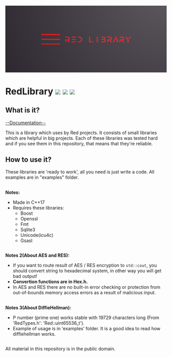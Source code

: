 ![plot](./RedLibrary_logo.png)

# RedLibrary [![](https://img.shields.io/apm/l/vim-mode)](https://github.com/Red-company/RES_Implementation/blob/main/LICENSE.md) [![](https://img.shields.io/github/repo-size/Red-company/RedLibrary)](https://github.com/Red-company/RedLibrary) ![](https://img.shields.io/github/stars/Red-company/RedLibrary?style=social)

## What is it?

[--Documentation--](https://red-company.github.io/RedLibrary/)

This is a library which uses by Red projects. It consists of small libraries which are helpful in big projects. Each of these libraries was tested hard and if you see them in this repository, that means that they're reliable.

## How to use it?

These libraries are 'ready to work', all you need is just write a code. All examples are in "examples" folder.

##
**Notes:**
  * Made in C++17
  * Requires these libraries:
    * Boost
    * Openssl
    * Fmt
    * Sqlite3
    * Unicode(icu4c)
    * Gsasl
  
##
**Notes 2(About AES and RES):**
 * If you want to route result of AES / RES encryption to `std::cout`, you should convert string to hexadecimal system, in other way you will get bad output!
  * **Convertion functions are in Hex.h.**
 * In AES and RES there are no built-in error checking or protection from out-of-bounds memory access errors as a result of malicious input.

##
**Notes 3(About DiffieHellman):**
 * P number (prime one) works stable with 19729 characters long (From 'RedTypes.h': 'Red::uint65536_t').
 * Example of usage is in 'examples' folder. It is a good idea to read how diffiehellman works.

##
All material in this repository is in the public domain.
